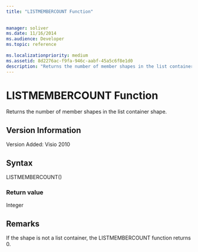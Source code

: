 ```yaml
---
title: "LISTMEMBERCOUNT Function"
 
 
manager: soliver
ms.date: 11/16/2014
ms.audience: Developer
ms.topic: reference
 
ms.localizationpriority: medium
ms.assetid: 8d2276ac-f9fa-946c-aabf-45a5c6f8e1d0
description: "Returns the number of member shapes in the list container shape."
---
```


# LISTMEMBERCOUNT Function

Returns the number of member shapes in the list container shape.
  
## Version Information

Version Added: Visio 2010 
  
## Syntax

LISTMEMBERCOUNT()
  
### Return value

Integer
  
## Remarks

If the shape is not a list container, the LISTMEMBERCOUNT function returns 0.
  

